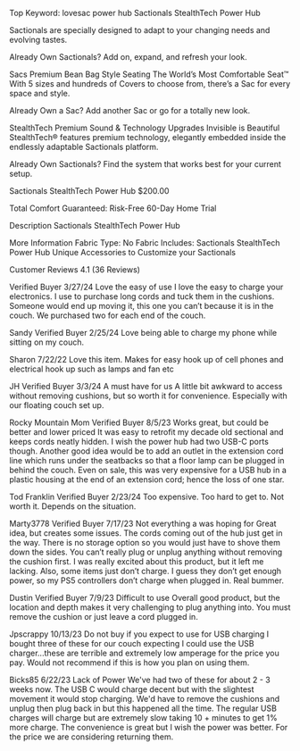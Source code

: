 Top Keyword: lovesac power hub
Sactionals StealthTech Power Hub

Sactionals are specially designed to adapt to your changing needs and evolving tastes.

Already Own Sactionals? Add on, expand, and refresh your look.

Sacs
Premium Bean Bag Style Seating
The World’s Most Comfortable Seat™
With 5 sizes and hundreds of Covers to choose from, there’s a Sac for every space and style.

Already Own a Sac? Add another Sac or go for a totally new look.

StealthTech
Premium Sound & Technology Upgrades
Invisible is Beautiful
StealthTech® features premium technology, elegantly embedded inside the endlessly adaptable Sactionals platform.

Already Own Sactionals? Find the system that works best for your current setup.

Sactionals StealthTech Power Hub
$200.00

Total Comfort Guaranteed: Risk-Free 60-Day Home Trial

Description
Sactionals StealthTech Power Hub

More Information
Fabric Type: No Fabric
Includes: Sactionals StealthTech Power Hub
Unique Accessories to Customize your Sactionals

Customer Reviews
4.1 (36 Reviews)

Verified Buyer 3/27/24
Love the easy of use
I love the easy to charge your electronics. I use to purchase long cords and tuck them in the cushions. Someone would end up moving it, this one you can’t because it is in the couch. We purchased two for each end of the couch.

Sandy Verified Buyer 2/25/24
Love being able to charge my phone while sitting on my couch.

Sharon 7/22/22
Love this item. Makes for easy hook up of cell phones and electrical hook up such as lamps and fan etc

JH Verified Buyer 3/3/24
A must have for us
A little bit awkward to access without removing cushions, but so worth it for convenience. Especially with our floating couch set up.

Rocky Mountain Mom Verified Buyer 8/5/23
Works great, but could be better and lower priced
It was easy to retrofit my decade old sectional and keeps cords neatly hidden. I wish the power hub had two USB-C ports though. Another good idea would be to add an outlet in the extension cord line which runs under the seatbacks so that a floor lamp can be plugged in behind the couch. Even on sale, this was very expensive for a USB hub in a plastic housing at the end of an extension cord; hence the loss of one star.

Tod Franklin Verified Buyer 2/23/24
Too expensive. Too hard to get to. Not worth it. Depends on the situation.

Marty3778 Verified Buyer 7/17/23
Not everything a was hoping for
Great idea, but creates some issues. The cords coming out of the hub just get in the way. There is no storage option so you would just have to shove them down the sides. You can’t really plug or unplug anything without removing the cushion first. I was really excited about this product, but it left me lacking. Also, some items just don’t charge. I guess they don’t get enough power, so my PS5 controllers don’t charge when plugged in. Real bummer.

Dustin Verified Buyer 7/9/23
Difficult to use
Overall good product, but the location and depth makes it very challenging to plug anything into. You must remove the cushion or just leave a cord plugged in.

Jpscrappy 10/13/23
Do not buy if you expect to use for USB charging
I bought three of these for our couch expecting I could use the USB charger...these are terrible and extremely low amperage for the price you pay. Would not recommend if this is how you plan on using them.

Bicks85 6/22/23
Lack of Power
We've had two of these for about 2 - 3 weeks now. The USB C would charge decent but with the slightest movement it would stop charging. We'd have to remove the cushions and unplug then plug back in but this happened all the time. The regular USB charges will charge but are extremely slow taking 10 + minutes to get 1% more charge. The convenience is great but I wish the power was better. For the price we are considering returning them.